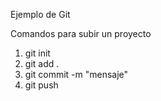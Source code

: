 Ejemplo de Git

Comandos para subir un proyecto

1. git init
2. git add .
3. git commit -m "mensaje"
4. git push
